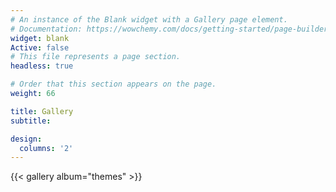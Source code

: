 ```yaml
---
# An instance of the Blank widget with a Gallery page element.
# Documentation: https://wowchemy.com/docs/getting-started/page-builder/
widget: blank
Active: false
# This file represents a page section.
headless: true

# Order that this section appears on the page.
weight: 66

title: Gallery
subtitle:

design:
  columns: '2'
---
```


{{< gallery album="themes" >}}

